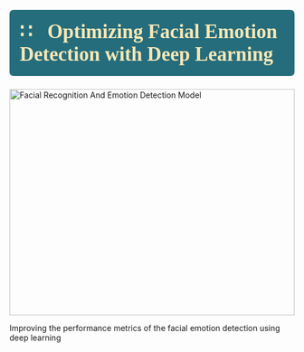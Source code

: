 <div style = "color: Black; 
              display: fill;
              border-radius: 7px;
              background-color: #256d7c;">
    <h1 id = "title"
        style = "padding: 18px; 
                 color: #f8e7b5;
                 font-size: 35px;
                 font-family: Cambria;
                 font-weight: bold;">&#8759;
        <a class="anchor-link" 
            id="title" href="https://www.kaggle.com/code/charlesanjah/keratoconus-eye-disease-detection-using-cnn#title"
            style = "padding: 18px; 
                 color: #f8e7b5;
                 font-size: 35px;
                 font-family: Cambria;
                 text-decoration: none;
                 font-weight: bold;"          
            >
        Optimizing Facial Emotion Detection with Deep Learning </a>
    </h1>
</div>

<img src="https://acart.com/wp-content/uploads/2017/04/faceplus-example.png" alt="Facial Recognition And Emotion Detection Model" style="width:100%;height:400px;">



Improving the performance metrics of the facial emotion detection using deep learning
